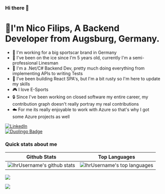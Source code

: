 ### Hi there 👋
# 💫I'm Nico Filips, A Backend Developer from Augsburg, Germany.
- 🏁 I'm working for a big sportscar brand in Germany
- 🏒 I've been on the ice since I'm 5 years old, currently I'm a semi-professional Linesman
- 📝 I'm a .Net/C# Backend Dev, pretty much doing everything from implementing APIs to writing Tests
- 🌱 I’ve been building React SPA's, but I'm a bit rusty so I'm here to update my skills
- 🎮 I love E-Sports
- 🔒 Since I've been working on closed software my entire career, my contribution graph doesn't really portray my real contributions
- ☁️ For me its really enjoyable to work with Azure so that's why I got some Azure projects as well

[![LinkedIn](https://img.shields.io/badge/LinkedIn-%230077B5.svg?logo=linkedin&logoColor=white)](https://linkedin.com/in/NicoFilips/)
</br>
[![Duolingo Badge](https://img.shields.io/badge/Duolingo-58CC02?logo=Duolingo&logoColor=white)](https://www.duolingo.com/profile/NicoFilips)
<!--
**NicoFilips/NicoFilips** is a ✨ _special_ ✨ repository because its `README.md` (this file) appears on your GitHub profile.

Here are some ideas to get you started:

- 🔭 I’m currently working on ...
- 🌱 I’m currently learning ...
- 👯 I’m looking to collaborate on ...
- 🤔 I’m looking for help with ...
- 💬 Ask me about ...
- 📫 How to reach me: ...
- 😄 Pronouns: ...
- ⚡ Fun fact: ...
-->

### Quick stats about me
| Github Stats | Top Languages |
| --- | --- |
| ![IhrUsername's github stats](https://github-readme-stats.vercel.app/api?username=NicoFilips&rank_icon=github&show_icons=true&theme=shades-of-purple&count_private=true) | ![IhrUsername's top languages](https://github-readme-stats.vercel.app/api/top-langs/?username=NicoFilips&show_icons=true&theme=shades-of-purple&count_private=true&layout=compact) |
![](https://github-readme-streak-stats.herokuapp.com/?user=NicoFilips&theme=shades-of-purple&hide_border=false)<br/>

[![](https://visitcount.itsvg.in/api?id=NicoFilips&icon=0&color=6)](https://visitcount.itsvg.in)

